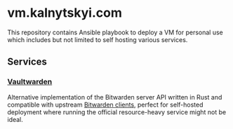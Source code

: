 # vm.kalnytskyi.com

This repository contains Ansible playbook to deploy a VM for personal use which
includes but not limited to self hosting various services.

## Services

### [Vaultwarden]

Alternative implementation of the Bitwarden server API written in Rust and
compatible with upstream [Bitwarden clients], perfect for self-hosted
deployment where running the official resource-heavy service might not be
ideal.

[Vaultwarden]: https://github.com/dani-garcia/vaultwarden
[Bitwarden clients]: https://bitwarden.com/#download
